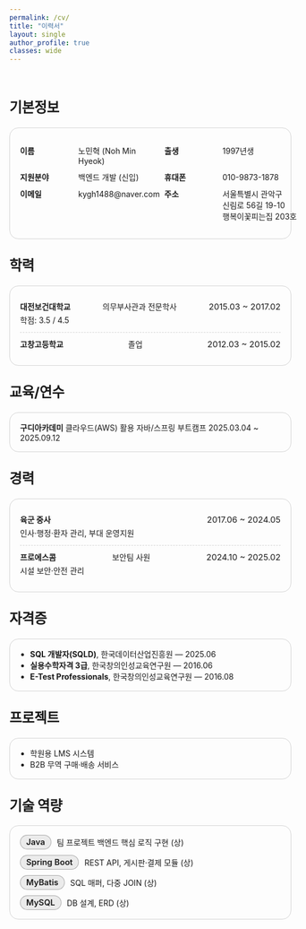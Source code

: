 ```yaml
---
permalink: /cv/
title: "이력서"
layout: single
author_profile: true
classes: wide
---
```

<br>
<div class="cv-wrap">

<h2>기본정보</h2>
<div class="cv-card">
  <dl class="kv">
    <div><dt>이름</dt><dd>노민혁 (Noh Min Hyeok)</dd></div>
    <div><dt>출생</dt><dd>1997년생</dd></div>
    <div><dt>지원분야</dt><dd>백엔드 개발 (신입)</dd></div>
    <div><dt>휴대폰</dt><dd>010-9873-1878</dd></div>
    <div><dt>이메일</dt><dd>kygh1488@naver.com</dd></div>
    <div><dt>주소</dt><dd>서울특별시 관악구 신림로 56길 19-10 행복이꽃피는집 203호</dd></div>
  </dl>
</div>

<h2>학력</h2>
<div class="cv-card">
  <ul class="timeline">
    <li>
      <div class="row">
        <strong>대전보건대학교</strong> 의무부사관과 전문학사
        <span class="period">2015.03 ~ 2017.02</span>
      </div>
      <div class="meta">학점: 3.5 / 4.5</div>
    </li>
    <li>
      <div class="row">
        <strong>고창고등학교</strong> 졸업
        <span class="period">2012.03 ~ 2015.02</span>
      </div>
    </li>
  </ul>
</div>

<h2>교육/연수</h2>
<div class="cv-card">
  <div class="row">
    <strong>구디아카데미</strong> 클라우드(AWS) 활용 자바/스프링 부트캠프
    <span class="period">2025.03.04 ~ 2025.09.12</span>
  </div>
</div>

<h2>경력</h2>
<div class="cv-card">
  <ul class="timeline">
    <li>
      <div class="row">
        <strong>육군 중사</strong>
        <span class="period">2017.06 ~ 2024.05</span>
      </div>
      <div class="meta">인사·행정·환자 관리, 부대 운영지원</div>
    </li>
    <li>
      <div class="row">
        <strong>프로에스콤</strong> 보안팀 사원
        <span class="period">2024.10 ~ 2025.02</span>
      </div>
      <div class="meta">시설 보안·안전 관리</div>
    </li>
  </ul>
</div>

<h2>자격증</h2>
<div class="cv-card">
  <ul class="list">
    <li><strong>SQL 개발자(SQLD)</strong>, 한국데이터산업진흥원 — 2025.06</li>
    <li><strong>실용수학자격 3급</strong>, 한국창의인성교육연구원 — 2016.06</li>
    <li><strong>E-Test Professionals</strong>, 한국창의인성교육연구원 — 2016.08</li>
  </ul>
</div>


<h2>프로젝트</h2>
<div class="cv-card">
  <ul class="links">
    <li><a href="/portfolio/lms/">학원용 LMS 시스템</a></li>
    <li><a href="/portfolio/b2b/">B2B 무역 구매·배송 서비스</a></li>
  </ul>
</div>

<h2>기술 역량</h2>
<div class="cv-card">
  <ul class="chips">
    <li><span class="chip">Java</span><em>팀 프로젝트 백엔드 핵심 로직 구현 (상)</em></li>
    <li><span class="chip">Spring Boot</span><em>REST API, 게시판·결제 모듈 (상)</em></li>
    <li><span class="chip">MyBatis</span><em>SQL 매퍼, 다중 JOIN (상)</em></li>
    <li><span class="chip">MySQL</span><em>DB 설계, ERD (상)</em></li>
  </ul>
</div>

</div> <!-- /.cv-wrap -->

<style>
/* ------------------------------
   CV local theme (scoped)
   - 라이트/다크 모드 자동 대응
   - Minimal Mistakes/Academic Pages와 충돌 최소화
------------------------------ */

.cv-wrap{
  /* Light defaults */
  --bg: #ffffff;
  --text: #0f172a;     /* slate-900 */
  --muted:#6b7280;     /* gray-500 */
  --card:#ffffff;
  --border:#e5e7eb;    /* gray-200 */
  --accent:#16a34a;    /* green-600 */
  --accent-weak:#e8f7ec;
  --shadow: 0 6px 20px rgba(2, 6, 23, 0.06);
  color: var(--text);
}

@media (prefers-color-scheme: dark){
  .cv-wrap{
    --bg:#0b1220;      /* deep navy */
    --text:#e5e7eb;    /* gray-200 */
    --muted:#9ca3af;   /* gray-400 */
    --card:#0f172a;    /* slate-900 */
    --border:#1f2937;  /* slate-800 */
    --accent:#22c55e;  /* green-500 */
    --accent-weak:#0b2b17;
    --shadow: 0 10px 24px rgba(0,0,0,0.35);
  }
}
/* 테마 토글 플러그인 사용 시 클래스/속성 대응 */
html.dark .cv-wrap,
body.dark .cv-wrap,
[data-theme="dark"] .cv-wrap{
  --bg:#0b1220;
  --text:#e5e7eb;
  --muted:#9ca3af;
  --card:#0f172a;
  --border:#1f2937;
  --accent:#22c55e;
  --accent-weak:#0b2b17;
  --shadow: 0 10px 24px rgba(0,0,0,0.35);
}

.cv-wrap{
  background: var(--bg);
}
.cv-wrap h1, .cv-wrap h2, .cv-wrap h3{
  letter-spacing:-0.01em;
  line-height:1.25;
  margin-top: 0.6rem;
}
.cv-wrap h1{ font-size: clamp(1.6rem, 1.2rem + 1.2vw, 2.2rem); }
.cv-wrap h2{ font-size: clamp(1.25rem, 1.05rem + .8vw, 1.7rem); margin-top:2rem; }
.cv-wrap h3{ font-size: 1.1rem; margin-top:1.25rem; }

.cv-card{
  background: var(--card);
  border: 1px solid var(--border);
  border-radius: 16px;
  padding: 16px 18px;
  margin: 14px 0 22px;
  box-shadow: var(--shadow);
}

/* 기본정보: 2열 그리드 */
.kv{
  display:grid;
  grid-template-columns: repeat(2, minmax(240px, 1fr));
  gap: 10px 18px;
}
.kv > div{ display:grid; grid-template-columns: 96px 1fr; align-items: baseline; gap: 8px; }
.kv dt{
  color: var(--muted);
  font-weight: 600;
}
.kv dd{
  margin:0;
  word-break: keep-all;
}

/* 타임라인 스타일 (학력/경력) */
.timeline{
  list-style:none; margin:0; padding:0;
}
.timeline li{
  padding: 10px 0 12px;
  border-bottom:1px dashed var(--border);
}
.timeline li:last-child{ border-bottom:none; }
.timeline .row{
  display:flex; justify-content: space-between; align-items: baseline; gap:12px; flex-wrap: wrap;
}
.timeline .period{
  font-size:.94rem; color: var(--muted);
}
.timeline .meta{
  color: var(--muted);
  margin-top: 4px;
}

/* 스킬 칩 */
.chips{
  list-style:none; margin:0; padding:0; display:grid; gap:10px;
}
.chips li{ display:flex; gap:10px; align-items:center; flex-wrap: wrap; }
.chip{
  display:inline-block;
  border:1px solid var(--accent);
  background: var(--accent-weak);
  color: var(--accent);
  padding: 3px 10px;
  border-radius: 999px;
  font-weight: 600;
  font-size: .92rem;
}
.chips em{
  font-style: normal;
  color: var(--muted);
}

/* 단순 리스트/링크 */
.list{ margin:0; padding-left: 18px; }
.links{ margin:0; padding-left: 18px; }
.links a{
  text-decoration: none;
  border-bottom: 1px solid transparent;
}
.links a:hover{
  border-color: var(--accent);
}

/* 반응형 */
@media (max-width: 720px){
  .kv{ grid-template-columns: 1fr; }
  .kv > div{ grid-template-columns: 88px 1fr; }
}
/* 1) 로컬 팔레트 강제 해제 → 상위(사이트) 색상에 맞춰 따라가게 */
.cv-wrap{
  --bg: inherit !important;
  --text: inherit !important;
  --muted: inherit !important;
  --card: inherit !important;
  --shadow: none !important;
}

/* 2) 카드 배경을 페이지 배경과 동일하게, 그림자 제거, 테두리만 아주 옅게 */
.cv-card{
  background: inherit !important;
  border-color: rgba(128,128,128,.25) !important; /* fallback */
  border-color: color-mix(in oklch, currentColor 18%, transparent) !important;
  box-shadow: none !important;
}

/* 3) 타임라인 구분선도 사이트 톤에 맞게 옅게 */
.timeline li{
  border-bottom-color: rgba(128,128,128,.25) !important; /* fallback */
  border-bottom-color: color-mix(in oklch, currentColor 18%, transparent) !important;
}

/* 4) 스킬 칩은 가독성만 살짝 유지(배경을 아주 약하게) */
.cv-card .chip{
  background: rgba(127,127,127,.08) !important; /* fallback */
  background: color-mix(in oklch, currentColor 8%, transparent) !important;
  border-color: rgba(127,127,127,.25) !important; /* fallback */
  border-color: color-mix(in oklch, currentColor 30%, transparent) !important;
  color: inherit !important;
}
</style>